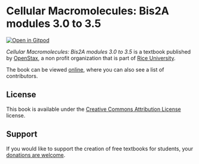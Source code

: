 # Cellular Macromolecules:  Bis2A modules 3.0 to 3.5

[![Open in Gitpod](https://gitpod.io/button/open-in-gitpod.svg)](https://gitpod.io/from-referrer/)

_Cellular Macromolecules:  Bis2A modules 3.0 to 3.5_ is a textbook published by [OpenStax](https://openstax.org/), a non profit organization that is part of [Rice University](https://www.rice.edu/).

The book can be viewed [online](https://github.com/cnx-user-books/cnxbook-cellular-macromolecules-bis2a-modules-3-0-to-3-5/releases/latest), where you can also see a list of contributors.

## License
This book is available under the [Creative Commons Attribution License](./LICENSE) license.

## Support
If you would like to support the creation of free textbooks for students, your [donations are welcome](https://riceconnect.rice.edu/donation/support-openstax-banner).
